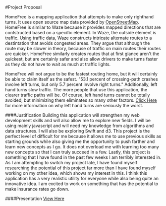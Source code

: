 #Project Proposal

HomeFree is a mapping application that attempts to make only righthand turns. It uses open source map data provided by [OpenStreetMap](http://www.openstreetmap.org/#map=11/33.9425/-118.2331). HomeFree is similar 
to Waze because it provides mapped directions that are contstructed based on a specific element. In Waze,
the outside element is traffic. Using traffic data, Waze constructs intricate alternate routes to a destintation 
that avoids congested areas. They argue that although the route may be slower in theory, because of traffic on main routes
their routes are quicker. HomeFree similarly creates routes that at first glance aren't the quickest, but are
certainly safer and also allow drivers to make turns faster as they do not have to wait as much at traffic lights.


HomeFree will not argue to be the fastest routing home, but it will certainly be able to claim itself as the safest. "53.1 percent of crossing-path crashes involve left turns, but only 5.7 percent involve right turns." Additionally, left hand turns slow traffic. The more people that use this application, the clearer traffic paths will be. Of course, left hand turns cannot be totally avoided, but minimizing them eliminates so many other factors. [Click Here](https://www.washingtonpost.com/news/innovations/wp/2014/04/09/the-case-for-almost-never-turning-left-while-driving/?utm_term=.956e7fd58842) for more information on why left hand turns are seriously the worst.


####Justification
Building this application will strengthen my web development skills and will also allow me to explore new fields. I will be using mainly javascript and will need my knowledge from algorithms and data structures. I will also be exploring Swift and d3. This project is the perfect level of difficult for me because it allows me to use previous skills as starting grounds while also giving me the opportunity to push farther and learn new concepts as I go. It does not overload me with learning too many new concepts so that I can truly succeed in a few. Lastly, this project is something that I have found in the past few weeks I am terribly interested in. As I am attempting to switch my project late, I have found myself researching the potential of this project far more than I have found myself working on my other idea, which shows my interest in this. I think this application has a very realistic utility for everyone while also being quite an innovative idea. I am excited to work on something that has the potential to make insurance rates go down. 

####Presentation
[View Here](https://docs.google.com/presentation/d/1LnIB_PdrMpRbaQnwuMGBnAl4thpQSoBp9ZEbcxma7rg/edit?usp=sharing)
